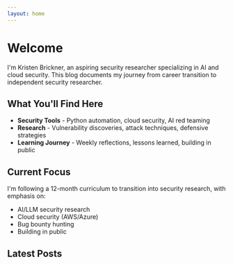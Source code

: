 ```yaml
---
layout: home
---
```


# Welcome

I'm Kristen Brickner, an aspiring security researcher specializing in AI and cloud security. This blog documents my journey from career transition to independent security researcher.

## What You'll Find Here

- **Security Tools** - Python automation, cloud security, AI red teaming
- **Research** - Vulnerability discoveries, attack techniques, defensive strategies  
- **Learning Journey** - Weekly reflections, lessons learned, building in public

## Current Focus

I'm following a 12-month curriculum to transition into security research, with emphasis on:
- AI/LLM security research
- Cloud security (AWS/Azure)
- Bug bounty hunting
- Building in public

## Latest Posts

<!-- Jekyll will automatically list your posts here with the 'home' layout -->
